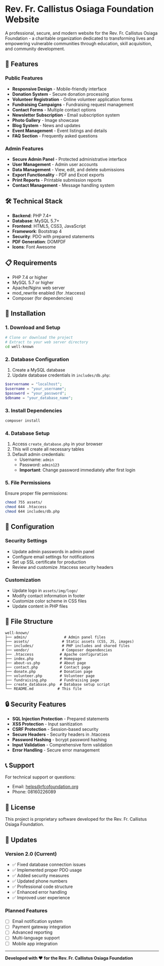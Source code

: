 # Rev. Fr. Callistus Osiaga Foundation Website

A professional, secure, and modern website for the Rev. Fr. Callistus Osiaga Foundation - a charitable organization dedicated to transforming lives and empowering vulnerable communities through education, skill acquisition, and community development.

## 🌟 Features

### Public Features
- **Responsive Design** - Mobile-friendly interface
- **Donation System** - Secure donation processing
- **Volunteer Registration** - Online volunteer application forms
- **Fundraising Campaigns** - Fundraising request management
- **Contact Forms** - Multiple contact options
- **Newsletter Subscription** - Email subscription system
- **Photo Gallery** - Image showcase
- **Blog System** - News and updates
- **Event Management** - Event listings and details
- **FAQ Section** - Frequently asked questions

### Admin Features
- **Secure Admin Panel** - Protected administrative interface
- **User Management** - Admin user accounts
- **Data Management** - View, edit, and delete submissions
- **Export Functionality** - PDF and Excel exports
- **Print Reports** - Printable submission reports
- **Contact Management** - Message handling system

## 🛠️ Technical Stack

- **Backend**: PHP 7.4+
- **Database**: MySQL 5.7+
- **Frontend**: HTML5, CSS3, JavaScript
- **Framework**: Bootstrap 4
- **Security**: PDO with prepared statements
- **PDF Generation**: DOMPDF
- **Icons**: Font Awesome

## 📋 Requirements

- PHP 7.4 or higher
- MySQL 5.7 or higher
- Apache/Nginx web server
- mod_rewrite enabled (for .htaccess)
- Composer (for dependencies)

## 🚀 Installation

### 1. Download and Setup
```bash
# Clone or download the project
# Extract to your web server directory
cd well-known
```

### 2. Database Configuration
1. Create a MySQL database
2. Update database credentials in `includes/db.php`:
```php
$servername = "localhost";
$username = "your_username";
$password = "your_password";
$dbname = "your_database_name";
```

### 3. Install Dependencies
```bash
composer install
```

### 4. Database Setup
1. Access `create_database.php` in your browser
2. This will create all necessary tables
3. Default admin credentials:
   - Username: `admin`
   - Password: `admin123`
   - **Important**: Change password immediately after first login

### 5. File Permissions
Ensure proper file permissions:
```bash
chmod 755 assets/
chmod 644 .htaccess
chmod 644 includes/db.php
```

## 🔧 Configuration

### Security Settings
- Update admin passwords in admin panel
- Configure email settings for notifications
- Set up SSL certificate for production
- Review and customize .htaccess security headers

### Customization
- Update logo in `assets/img/logo/`
- Modify contact information in footer
- Customize color scheme in CSS files
- Update content in PHP files

## 📁 File Structure

```
well-known/
├── admin/                 # Admin panel files
├── assets/               # Static assets (CSS, JS, images)
├── includes/             # PHP includes and shared files
├── vendor/               # Composer dependencies
├── .htaccess            # Apache configuration
├── index.php            # Homepage
├── about-us.php         # About page
├── contact.php          # Contact page
├── donate.php           # Donation page
├── volunteer.php        # Volunteer page
├── fundraising.php      # Fundraising page
├── create_database.php  # Database setup script
└── README.md           # This file
```

## 🔒 Security Features

- **SQL Injection Protection** - Prepared statements
- **XSS Protection** - Input sanitization
- **CSRF Protection** - Session-based security
- **Secure Headers** - Security headers in .htaccess
- **Password Hashing** - bcrypt password hashing
- **Input Validation** - Comprehensive form validation
- **Error Handling** - Secure error management

## 📞 Support

For technical support or questions:
- Email: helps@rfcofoundation.org
- Phone: 08160226089

## 📄 License

This project is proprietary software developed for the Rev. Fr. Callistus Osiaga Foundation.

## 🔄 Updates

### Version 2.0 (Current)
- ✅ Fixed database connection issues
- ✅ Implemented proper PDO usage
- ✅ Added security measures
- ✅ Updated phone numbers
- ✅ Professional code structure
- ✅ Enhanced error handling
- ✅ Improved user experience

### Planned Features
- [ ] Email notification system
- [ ] Payment gateway integration
- [ ] Advanced reporting
- [ ] Multi-language support
- [ ] Mobile app integration

---

**Developed with ❤️ for the Rev. Fr. Callistus Osiaga Foundation** 